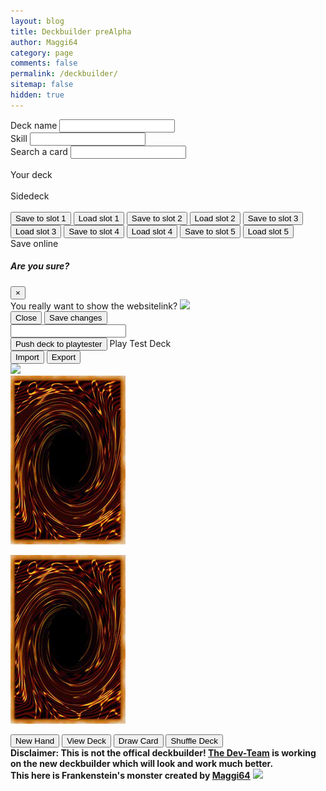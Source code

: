 ```yaml
---
layout: blog
title: Deckbuilder preAlpha
author: Maggi64
category: page
comments: false
permalink: /deckbuilder/
sitemap: false
hidden: true
---
```

<div class="section">
    <div class="row">
        <div class="col-sm-6 left-side">
            <div class="form-group">
                <label for="name">Deck name</label>
                <input type="text" class="form-control" id="name" name="fields[name]">
			</div>
            <div class="form-group">
                <label for="skill">Skill</label>
                <input type="text" class="form-control" id="skill" name="fields[skill]">
			</div>
            <div class="form-group">
                <label>Search a card</label>
                <input type="text" class="form-control" data-bind="textInput: searchTerm">
                <div id="deck" class="card-search">
                    <div id="cards" data-bind="foreach: filteredCards">
                        <div class="item" data-bind="attr: {'data-name': name}">
                            <a><img class="DBcards" data-bind="attr: { src: $root.GetCardUrl(name), alt:name }"></a> 
						</div>
					</div>
				</div>
			</div>
		</div>
        <div class="col-sm-6 right-side">
            <div class="form-group">
                <label>Your deck</label>
                <div id="deck-container">
                    <div id="deck" class="deckbuilder_deck">
                        <div id="cards" data-bind="foreach: selectedMainCards().sort(SortDeck)">
                            <div class="item" data-bind="attr: {'data-name': name, 'data-number': number}">
                                <a><img class="DBcards dcards" name="cardPopup" data-bind="attr: { src: $root.GetCardUrl(name), alt:name }"></a>
							</div>
						</div>
					</div>
                    <label>Sidedeck</label>
                    <div id="deck" class="extra-deck">
                        <div id="cards" data-bind="foreach: selectedExtraCards().sort(SortDeck)">
                            <div class="item" data-bind="attr: {'data-name': name, 'data-number': number}">
                                <a><img class="DBcards dcards" name="cardPopup" data-bind="attr: { src: $root.GetCardUrl(name), alt:name }"></a>
							</div>
						</div>
					</div>
				</div>
			</div>
		</div>
        <!--<div class="form-group col-sm-12">
            <label for="notes">Notes</label>
            <textarea class="form-control" id="notes" name="fields[notes]" rows="3"></textarea>
		</div>-->
	</div>
    <button type="button" onclick="savedeck(1)" class="btn btn-info">Save to slot 1</button>
    <button type="button" onclick="loaddeck(1)" class="btn btn-secondary">Load slot 1</button>
    <button type="button" onclick="savedeck(2)" class="btn btn-info">Save to slot 2</button>
    <button type="button" onclick="loaddeck(2)" class="btn btn-secondary">Load slot 2</button>
    <button type="button" onclick="savedeck(3)" class="btn btn-info">Save to slot 3</button>
    <button type="button" onclick="loaddeck(3)" class="btn btn-secondary">Load slot 3</button>
    <button type="button" onclick="savedeck(4)" class="btn btn-info">Save to slot 4</button>
    <button type="button" onclick="loaddeck(4)" class="btn btn-secondary">Load slot 4</button>
    <button type="button" onclick="savedeck(5)" class="btn btn-info">Save to slot 5</button>
    <button type="button" onclick="loaddeck(5)" class="btn btn-secondary">Load slot 5</button>
    <div class="input-group mb-3">
        <div class="input-group-prepend">
            <span class="btn btn-success" data-toggle="modal" data-target="#confirmSaveModal" id="inputGroup-sizing-default">Save online</span>
            <div class="modal fade" id="confirmSaveModal" tabindex="-1" role="dialog" aria-labelledby="confirmSaveModalTitle" aria-hidden="true">
				<div class="modal-dialog modal-dialog-centered" role="document">
					<div class="modal-content">
						<div class="modal-header">
							<h5 class="modal-title" id="confirmSaveModalLongTitle">Are you sure?</h5>
							<button type="button" class="close" data-dismiss="modal" aria-label="Close">
								<span aria-hidden="true">&times;</span>
							</button>
						</div>
						<div class="modal-body">
							You really want to show the websitelink? <img src="https://static-cdn.jtvnw.net/emoticons/v1/730681/1.0">
						</div>
						<div class="modal-footer">
							<button type="button" class="btn btn-secondary" data-dismiss="modal">Close</button>
							<button type="button" onclick="saveDeckOnline()" data-dismiss="modal" class="btn btn-primary">Save changes</button>
						</div>
					</div>
				</div>
			</div>
		</div>
        <input type="text" class="form-control" id="decklink" aria-label="Default" aria-describedby="inputGroup-sizing-default" readonly>
	</div>
    <div class="text-center">
        <button type="button" onclick="pushToPlaytester()" class="btn btn-success">Push deck to playtester</button>
        <a style='margin: 1rem 0;' id="play" class='btn btn-success' role='button'><i class='fa fa-play-circle' aria-hidden='true'></i> Play Test Deck</a>
        <div id="playtest" title="Playtest Beta">
            <div class="game-board">
                <div class="actions">
                    <input type="button" value="Import" id="import" class="btn btn-outline-primary onlyDesktopBtn">
                    <input type="button" value="Export" id="export" class="btn btn-outline-primary onlyDesktopBtn">                    
                    <div class="tools">
                        <img src="https://i.imgur.com/BYD9LdN.png" class="token"/>
                        <img src="https://i.imgur.com/1AJdr5l.png" alt="" class="coin">
                        <img src="https://i.imgur.com/oPHhyyo.png" alt="" class="dice">
                        <div style="display:inline-block"><span id="results"><img src="data:image/png;base64,iVBORw0KGgoAAAANSUhEUgAAADwAAAABCAQAAAAoEQWKAAAADElEQVR42mNkGCAAAADyAAKG+BtxAAAAAElFTkSuQmCC"></span></div>
					</div>
				</div>
                <div id="deckmenu" title="Cards in Deck"></div>
                <div class="testcard-slot-row" id="field">
                    <div class="testcard-slot"></div>
                    <div class="testcard-slot"></div>
                    <div class="testcard-slot" id="center-m-z"></div>
                    <div class="testcard-slot"></div>
                    <div class="testcard-slot" id="graveyard"></div>
				</div>
                <div class="testcard-slot-row">
                    <div class="testcard-slot"><img src="/img/assets/card-back.png" id="playerextradeck" />
                        <div id="deckcount"><p></p></div>
					</div>
                    <div class="testcard-slot"></div>
                    <div class="testcard-slot"></div>
                    <div class="testcard-slot"></div>
                    <div class="testcard-slot"><img src="/img/assets/card-back.png" id="playerdeck" />
                        <div id="deckcount"><p></p></div>
					</div>
				</div>
                <div id="hand">
                    <div class="game-board"></div>
				</div>
                <div class="actions">
                    <input type="button" value="New Hand" id="new" class="btn btn-outline-primary">
                    <input type="button" value="View Deck" id="view" class="btn btn-outline-primary">
                    <input type="button" value="Draw Card" id="deal" class="btn btn-outline-primary">
                    <input type="button" value="Shuffle Deck" id="shuffle" class="btn btn-outline-primary">
				</div>
                <div class="export" title="Export Code"></div>
                <div class="import" title="Import Code"></div>
			</div>          
		</div>
	</div>
    <b>Disclaimer: This is not the offical deckbuilder! <a href="/the-dev-team">The Dev-Team</a> is working on the new deckbuilder which will look and work much better. <br>This here is Frankenstein's monster created by <a href="/the-dev-team/maggi64/">Maggi64</a></b> <img src="https://cdn.frankerfacez.com/emoticon/236895/1">
</div>
